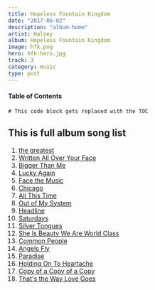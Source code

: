 ```yaml
---
title: Hopeless Fountain Kingdom
date: "2017-06-02"
description: "album-home"
artist: Halsey
album: Hopeless Fountain Kingdom
image: hfk.png
hero: hfk-hero.jpg
track: 3
category: music
type: post
---
```


#### Table of Contents

```toc
# This code block gets replaced with the TOC
```

## This is full album song list

1. [the greatest](../Song-list/the-greatest.md)
2. [Written All Over Your Face](../Song-list/written-all-over-your-face.md)
3. [Bigger Than Me](../Song-list/bigger-than-me.md)
4. [Lucky Again](../Song-list/lucky-again.md)
5. [Face the Music](../Song-list/face-the-music.md)
6. [Chicago](../Song-list/chicago.md)
7. [All This Time](../Song-list/all-this-time.md)
8. [Out of My System](../Song-list/out-of-my-system.md)
9. [Headline](../Song-list/headline.md)
10. [Saturdays](../Song-list/saturdays.md)
11. [Silver Tongues](../Song-list/silver-tongues.md)
12. [She Is Beauty We Are World Class](../Song-list/she-is-beauty-we-are-world-class.md)
13. [Common People](../Song-list/common-people.md)
14. [Angels Fly](../Song-list/angels-fly.md)
15. [Paradise](../Song-list/paradise.md)
16. [Holding On To Heartache](../Song-list/holding-on-to-heartache.md)
17. [Copy of a Copy of a Copy](../Song-list/copy-of-a-copy-of-a-copy.md)
18. [That's the Way Love Goes](../Song-list/thats-the-way-love-goes.md)
